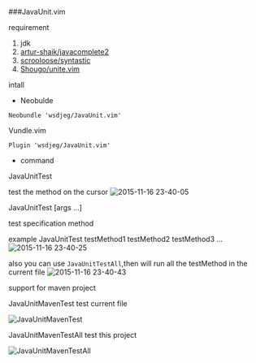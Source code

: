 ###JavaUnit.vim

requirement

1. jdk
2. [artur-shaik/javacomplete2](https://github.com/artur-shaik/vim-javacomplete2)
3. [scrooloose/syntastic](https://github.com/scrooloose/syntastic)
4. [Shougo/unite.vim](https://github.com/Shougo/unite.vim)

intall

- Neobulde

```vim
Neobundle 'wsdjeg/JavaUnit.vim'
```

Vundle.vim

```vim
Plugin 'wsdjeg/JavaUnit.vim'
```

- command

JavaUnitTest

test the method on the cursor
![2015-11-16 23-40-05](https://cloud.githubusercontent.com/assets/13142418/11186276/e153459c-8cbb-11e5-9724-9589066176d0.png)

JavaUnitTest [args ...]

test specification method

example JavaUnitTest testMethod1 testMethod2 testMethod3 ...
![2015-11-16 23-40-25](https://cloud.githubusercontent.com/assets/13142418/11186274/e1520d9e-8cbb-11e5-90e1-17e6cfbc5a09.png)

also you can use `JavaUnitTestAll`,then will run all the testMethod in the current file
![2015-11-16 23-40-43](https://cloud.githubusercontent.com/assets/13142418/11186273/e132f580-8cbb-11e5-94d3-81dfda614abf.png)

support for maven project

JavaUnitMavenTest test current file

![JavaUnitMavenTest](https://cloud.githubusercontent.com/assets/13142418/11186066/ef8f70aa-8cba-11e5-9869-13f39a782ad7.png)

JavaUnitMavenTestAll test this project

![JavaUnitMavenTestAll](https://cloud.githubusercontent.com/assets/13142418/11186033/baf6f64c-8cba-11e5-989c-cd3dacb038b3.png)

